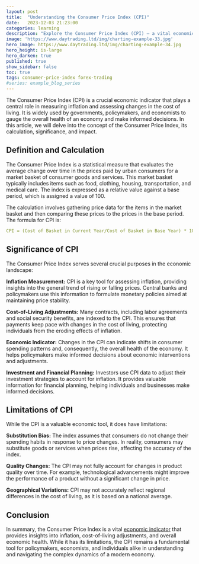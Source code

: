 ```yaml
---
layout: post
title:  "Understanding the Consumer Price Index (CPI)"
date:   2023-12-03 21:23:00
categories: learning
description: "Explore the Consumer Price Index (CPI) – a vital economic gauge measuring inflation's impact on living costs and guiding financial decisions."
image: 'https://www.daytrading.ltd/img/charting-example-33.jpg'
hero_image: https://www.daytrading.ltd/img/charting-example-34.jpg
hero_height: is-large
hero_darken: true
published: true
show_sidebar: false
toc: true
tags: consumer-price-index forex-trading
#series: example_blog_series
---
```


<p>The Consumer Price Index (CPI) is a crucial economic indicator that plays a central role in measuring inflation and assessing changes in the cost of living. It is widely used by governments, policymakers, and economists to gauge the overall health of an economy and make informed decisions. In this article, we will delve into the concept of the Consumer Price Index, its calculation, significance, and impact.</p>

## Definition and Calculation
<p>The Consumer Price Index is a statistical measure that evaluates the average change over time in the prices paid by urban consumers for a market basket of consumer goods and services. This market basket typically includes items such as food, clothing, housing, transportation, and medical care. The index is expressed as a relative value against a base period, which is assigned a value of 100.</p>

<p>The calculation involves gathering price data for the items in the market basket and then comparing these prices to the prices in the base period. The formula for CPI is:</p>

```yaml
CPI = (Cost of Basket in Current Year/Cost of Basket in Base Year) * 100
```

## Significance of CPI
<p>The Consumer Price Index serves several crucial purposes in the economic landscape:</p>

<p><strong>Inflation Measurement:</strong> CPI is a key tool for assessing inflation, providing insights into the general trend of rising or falling prices. Central banks and policymakers use this information to formulate monetary policies aimed at maintaining price stability.</p>

<p><strong>Cost-of-Living Adjustments:</strong> Many contracts, including labor agreements and social security benefits, are indexed to the CPI. This ensures that payments keep pace with changes in the cost of living, protecting individuals from the eroding effects of inflation.</p>

<p><strong>Economic Indicator:</strong> Changes in the CPI can indicate shifts in consumer spending patterns and, consequently, the overall health of the economy. It helps policymakers make informed decisions about economic interventions and adjustments.</p>

<p><strong>Investment and Financial Planning:</strong> Investors use CPI data to adjust their investment strategies to account for inflation. It provides valuable information for financial planning, helping individuals and businesses make informed decisions.</p>

## Limitations of CPI
<p>While the CPI is a valuable economic tool, it does have limitations:</p>

<p><strong>Substitution Bias:</strong> The index assumes that consumers do not change their spending habits in response to price changes. In reality, consumers may substitute goods or services when prices rise, affecting the accuracy of the index.</p>

<p><strong>Quality Changes:</strong> The CPI may not fully account for changes in product quality over time. For example, technological advancements might improve the performance of a product without a significant change in price.</p>

<p><strong>Geographical Variations:</strong> CPI may not accurately reflect regional differences in the cost of living, as it is based on a national average.</p>

## Conclusion
<p>In summary, the Consumer Price Index is a vital <a href="https://www.daytrading.ltd/learning/economic-indicators-in-forex-trading">economic indicator</a> that provides insights into inflation, cost-of-living adjustments, and overall economic health. While it has its limitations, the CPI remains a fundamental tool for policymakers, economists, and individuals alike in understanding and navigating the complex dynamics of a modern economy.</p>

<script type="application/ld+json">
{
  "@context": "https://schema.org",
  "@type": "FAQPage",
  "mainEntity": [
    {
      "@type": "Question",
      "name": "What is the Consumer Price Index (CPI)?",
      "acceptedAnswer": {
        "@type": "Answer",
        "text": "The CPI measures the average change over time in prices for a basket of consumer goods and services, crucial for assessing inflation."
      }
    },
    {
      "@type": "Question",
      "name": "How is CPI calculated?",
      "acceptedAnswer": {
        "@type": "Answer",
        "text": "CPI is calculated by comparing the cost of a basket of goods and services in the current year to the cost in a base year, expressed as an index."
      }
    },
    {
      "@type": "Question",
      "name": "Why is CPI significant?",
      "acceptedAnswer": {
        "@type": "Answer",
        "text": "CPI is vital for measuring inflation, adjusting costs of living, and serves as an economic indicator influencing monetary policies and financial planning."
      }
    },
    {
      "@type": "Question",
      "name": "What are the limitations of CPI?",
      "acceptedAnswer": {
        "@type": "Answer",
        "text": "CPI has limitations such as substitution bias, challenges in accounting for quality changes, and may not accurately reflect regional cost variations."
      }
    }
  ]
}
</script>